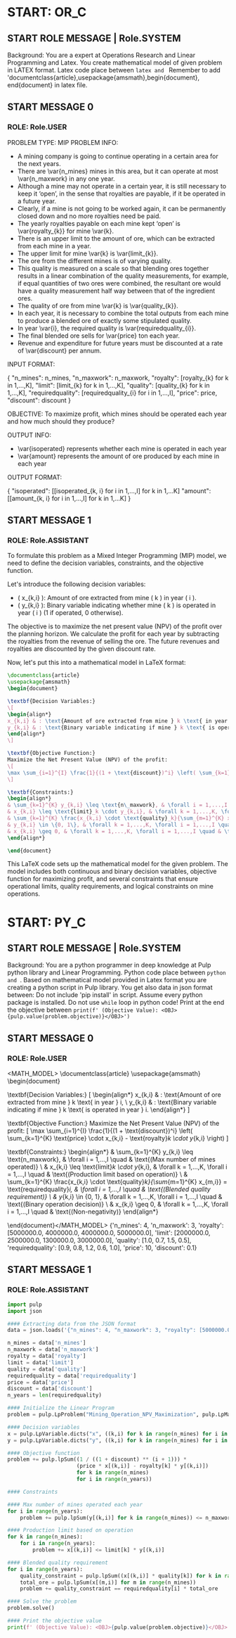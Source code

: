 # START: OR_C 
## START ROLE MESSAGE | Role.SYSTEM 
Background: You are a expert at Operations Research and Linear Programming and Latex. You create mathematical model of given problem in LATEX format. Latex code place between ```latex and ``` Remember to add 'documentclass{article},usepackage{amsmath},begin{document}, end{document} in latex file. 
## START MESSAGE 0 
### ROLE: Role.USER
<DESCRIPTION>
PROBLEM TYPE: MIP
PROBLEM INFO:

- A mining company is going to continue operating in a certain area for the next years. 
- There are \var{n_mines} mines in this area, but it can operate at most \var{n_maxwork} in any one year. 
- Although a mine may not operate in a certain year, it is still necessary to keep it ‘open’, in the sense that royalties are payable, if it be operated in a future year. 
- Clearly, if a mine is not going to be worked again, it can be permanently closed down and no more royalties need be paid. 
- The yearly royalties payable on each mine kept ‘open’ is \var{royalty_{k}} for mine \var{k}.
- There is an upper limit to the amount of ore, which can be extracted from each mine in a year. 
- The upper limit for mine \var{k} is \var{limit_{k}}.
- The ore from the different mines is of varying quality.
- This quality is measured on a scale so that blending ores together results in a linear combination of the quality measurements, for example, if equal quantities of two ores were combined, the resultant ore would have a quality measurement half way between
that of the ingredient ores. 
- The quality of ore from mine \var{k} is \var{quality_{k}}.
- In each year, it is necessary to combine the total outputs from each mine to produce a blended ore of exactly some stipulated quality.
- In year \var{i}, the required quality is \var{requiredquality_{i}}.
- The final blended ore sells for \var{price} ton each year. 
- Revenue and expenditure for future years must be discounted at a rate of \var{discount} per annum.

INPUT FORMAT:

{
    "n_mines": n_mines,
    "n_maxwork": n_maxwork,
    "royalty": [royalty_{k} for k in 1,...,K],
    "limit": [limit_{k} for k in 1,...,K],
    "quality": [quality_{k} for k in 1,...,K],
    "requiredquality": [requiredquality_{i} for i in 1,...,I],
    "price": price,
    "discount": discount
}


OBJECTIVE: To maximize profit, which mines should be operated each year and how much should they produce?

OUTPUT INFO:

- \var{isoperated} represents whether each mine is operated in each year
- \var{amount} represents the amount of ore produced by each mine in each year

OUTPUT FORMAT:

{
    "isoperated": [[isoperated_{k, i} for i in 1,...,I] for k in 1,...K]
    "amount": [[amount_{k, i} for i in 1,...,I] for k in 1,...K]
}
</DESCRIPTION>


## START MESSAGE 1 
### ROLE: Role.ASSISTANT
To formulate this problem as a Mixed Integer Programming (MIP) model, we need to define the decision variables, constraints, and the objective function.

Let's introduce the following decision variables:

- \( x_{k,i} \): Amount of ore extracted from mine \( k \) in year \( i \).
- \( y_{k,i} \): Binary variable indicating whether mine \( k \) is operated in year \( i \) (1 if operated, 0 otherwise).

The objective is to maximize the net present value (NPV) of the profit over the planning horizon. We calculate the profit for each year by subtracting the royalties from the revenue of selling the ore. The future revenues and royalties are discounted by the given discount rate.

Now, let's put this into a mathematical model in LaTeX format:

```latex
\documentclass{article}
\usepackage{amsmath}
\begin{document}

\textbf{Decision Variables:}
\[
\begin{align*}
x_{k,i} & : \text{Amount of ore extracted from mine } k \text{ in year } i, \\
y_{k,i} & : \text{Binary variable indicating if mine } k \text{ is operated in year } i.
\end{align*}
\]

\textbf{Objective Function:}
Maximize the Net Present Value (NPV) of the profit:
\[
\max \sum_{i=1}^{I} \frac{1}{(1 + \text{discount})^i} \left( \sum_{k=1}^{K} \text{price} \cdot x_{k,i} - \text{royalty}_k \cdot y_{k,i} \right)
\]

\textbf{Constraints:}
\begin{align*}
& \sum_{k=1}^{K} y_{k,i} \leq \text{n\_maxwork}, & \forall i = 1,...,I \quad & \text{(Max number of mines operated)} \\
& x_{k,i} \leq \text{limit}_k \cdot y_{k,i}, & \forall k = 1,...,K, \forall i = 1,...,I \quad & \text{(Production limit based on operation)} \\
& \sum_{k=1}^{K} \frac{x_{k,i} \cdot \text{quality}_k}{\sum_{m=1}^{K} x_{m,i}} = \text{requiredquality}_i, & \forall i = 1,...,I \quad & \text{(Blended quality requirement)} \\
& y_{k,i} \in \{0, 1\}, & \forall k = 1,...,K, \forall i = 1,...,I \quad & \text{(Binary operation decision)} \\
& x_{k,i} \geq 0, & \forall k = 1,...,K, \forall i = 1,...,I \quad & \text{(Non-negativity)}
\end{align*}

\end{document}
```

This LaTeX code sets up the mathematical model for the given problem. The model includes both continuous and binary decision variables, objective function for maximizing profit, and several constraints that ensure operational limits, quality requirements, and logical constraints on mine operations.

# START: PY_C 
## START ROLE MESSAGE | Role.SYSTEM 
Background: You are a python programmer in deep knowledge at Pulp python library and Linear Programming. Python code place between ```python and ```. Based on mathematical model provided in Latex format you are creating a python script in Pulp library. You get also data in json format between: <DATA></DATA> Do not include 'pip install' in script. Assume every python package is installed. Do not use `while` loop in python code! Print at the end the objective between <OBJ></OBJ> `print(f' (Objective Value): <OBJ>{pulp.value(problem.objective)}</OBJ>')` 
## START MESSAGE 0 
### ROLE: Role.USER
<MATH_MODEL>
\documentclass{article}
\usepackage{amsmath}
\begin{document}

\textbf{Decision Variables:}
\[
\begin{align*}
x_{k,i} & : \text{Amount of ore extracted from mine } k \text{ in year } i, \\
y_{k,i} & : \text{Binary variable indicating if mine } k \text{ is operated in year } i.
\end{align*}
\]

\textbf{Objective Function:}
Maximize the Net Present Value (NPV) of the profit:
\[
\max \sum_{i=1}^{I} \frac{1}{(1 + \text{discount})^i} \left( \sum_{k=1}^{K} \text{price} \cdot x_{k,i} - \text{royalty}_k \cdot y_{k,i} \right)
\]

\textbf{Constraints:}
\begin{align*}
& \sum_{k=1}^{K} y_{k,i} \leq \text{n\_maxwork}, & \forall i = 1,...,I \quad & \text{(Max number of mines operated)} \\
& x_{k,i} \leq \text{limit}_k \cdot y_{k,i}, & \forall k = 1,...,K, \forall i = 1,...,I \quad & \text{(Production limit based on operation)} \\
& \sum_{k=1}^{K} \frac{x_{k,i} \cdot \text{quality}_k}{\sum_{m=1}^{K} x_{m,i}} = \text{requiredquality}_i, & \forall i = 1,...,I \quad & \text{(Blended quality requirement)} \\
& y_{k,i} \in \{0, 1\}, & \forall k = 1,...,K, \forall i = 1,...,I \quad & \text{(Binary operation decision)} \\
& x_{k,i} \geq 0, & \forall k = 1,...,K, \forall i = 1,...,I \quad & \text{(Non-negativity)}
\end{align*}

\end{document}</MATH_MODEL>
<DATA>
{'n_mines': 4, 'n_maxwork': 3, 'royalty': [5000000.0, 4000000.0, 4000000.0, 5000000.0], 'limit': [2000000.0, 2500000.0, 1300000.0, 3000000.0], 'quality': [1.0, 0.7, 1.5, 0.5], 'requiredquality': [0.9, 0.8, 1.2, 0.6, 1.0], 'price': 10, 'discount': 0.1}</DATA>


## START MESSAGE 1 
### ROLE: Role.ASSISTANT
```python
import pulp
import json

#### Extracting data from the JSON format
data = json.loads('{"n_mines": 4, "n_maxwork": 3, "royalty": [5000000.0, 4000000.0, 4000000.0, 5000000.0], "limit": [2000000.0, 2500000.0, 1300000.0, 3000000.0], "quality": [1.0, 0.7, 1.5, 0.5], "requiredquality": [0.9, 0.8, 1.2, 0.6, 1.0], "price": 10, "discount": 0.1}')

n_mines = data['n_mines']
n_maxwork = data['n_maxwork']
royalty = data['royalty']
limit = data['limit']
quality = data['quality']
requiredquality = data['requiredquality']
price = data['price']
discount = data['discount']
n_years = len(requiredquality)

#### Initialize the Linear Program
problem = pulp.LpProblem("Mining_Operation_NPV_Maximization", pulp.LpMaximize)

#### Decision variables
x = pulp.LpVariable.dicts("x", ((k,i) for k in range(n_mines) for i in range(n_years)), lowBound=0, cat='Continuous')
y = pulp.LpVariable.dicts("y", ((k,i) for k in range(n_mines) for i in range(n_years)), cat='Binary')

#### Objective function
problem += pulp.lpSum((1 / ((1 + discount) ** (i + 1))) * 
                      (price * x[(k,i)] - royalty[k] * y[(k,i)]) 
                      for k in range(n_mines) 
                      for i in range(n_years))

#### Constraints

#### Max number of mines operated each year
for i in range(n_years):
    problem += pulp.lpSum(y[(k,i)] for k in range(n_mines)) <= n_maxwork

#### Production limit based on operation
for k in range(n_mines):
    for i in range(n_years):
        problem += x[(k,i)] <= limit[k] * y[(k,i)]

#### Blended quality requirement
for i in range(n_years):
    quality_constraint = pulp.lpSum((x[(k,i)] * quality[k]) for k in range(n_mines))
    total_ore = pulp.lpSum(x[(m,i)] for m in range(n_mines))
    problem += quality_constraint == requiredquality[i] * total_ore

#### Solve the problem
problem.solve()

#### Print the objective value
print(f' (Objective Value): <OBJ>{pulp.value(problem.objective)}</OBJ>')
```

